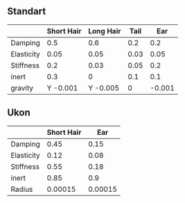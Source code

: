 ## Standart
| | Short Hair | Long Hair  | Tail | Ear |
| ------ | ------ | ------ | ------ | ------ |
| Damping | 0.5 | 0.6 | 0.2 | 0.2 |
| Elasticity | 0.05 | 0.05 | 0.03 | 0.05 |
| Stiffness | 0.2 | 0.03 | 0.05 | 0.2 |
| inert | 0.3 | 0 | 0.1 | 0.1 |
| gravity | Y -0.001 | Y -0.005 | 0 | -0.001 |

## Ukon
| | Short Hair | Ear  | 
| ------ | ------ | ------ | 
| Damping | 0.45 | 0.15 | 
| Elasticity | 0.12 | 0.08 | 
| Stiffness | 0.55 | 0.18 | 
| inert | 0.85 | 0.9 |
| Radius | 0.00015 | 0.00015 |